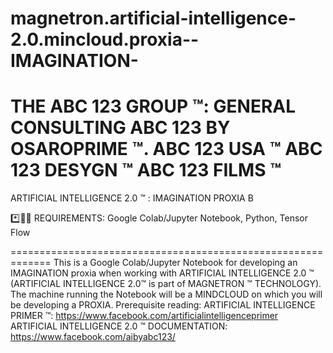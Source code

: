 # magnetron.artificial-intelligence-2.0.mincloud.proxia--IMAGINATION-
THE ABC 123 GROUP ™:
GENERAL CONSULTING ABC 123 BY OSAROPRIME ™.
ABC 123 USA ™
ABC 123 DESYGN ™
ABC 123 FILMS ™
=============================================================

ARTIFICIAL INTELLIGENCE 2.0 ™ : IMAGINATION PROXIA B

*️⃣📶🤖
REQUIREMENTS: Google Colab/Jupyter Notebook, Python, Tensor Flow

=============================================================
This is a Google Colab/Jupyter Notebook for developing an IMAGINATION proxia when working with ARTIFICIAL INTELLIGENCE 2.0 ™ 
(ARTIFICIAL INTELLIGENCE 2.0™ is part of MAGNETRON ™ TECHNOLOGY). The machine running the Notebook will be a MINDCLOUD on which you will be
developing a PROXIA.
Prerequisite reading:
ARTIFICIAL INTELLIGENCE PRIMER ™: https://www.facebook.com/artificialintelligenceprimer
ARTIFICIAL INTELLIGENCE 2.0 ™ DOCUMENTATION: https://www.facebook.com/aibyabc123/
